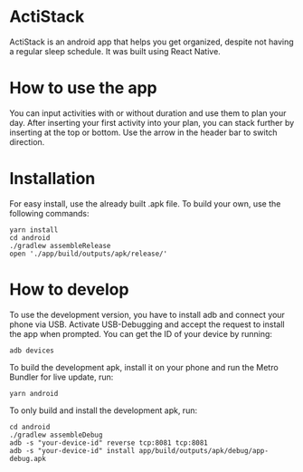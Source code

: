 # ActiStack
ActiStack is an android app that helps you get organized, despite not having a regular sleep schedule.
It was built using React Native.

# How to use the app
You can input activities with or without duration and use them to plan your day. After inserting your first activity into your plan, you can stack further by inserting at the top or bottom. Use the arrow in the header bar to switch direction.

# Installation
For easy install, use the already built .apk file.
To build your own, use the following commands:
```
yarn install
cd android
./gradlew assembleRelease
open './app/build/outputs/apk/release/'
```

# How to develop
To use the development version, you have to install adb and connect your phone via USB. Activate USB-Debugging and accept the request to install the app when prompted.
You can get the ID of your device by running:
```
adb devices
```
To build the development apk, install it on your phone and run the Metro Bundler for live update, run:
```
yarn android
```
To only build and install the development apk, run:
```
cd android
./gradlew assembleDebug
adb -s "your-device-id" reverse tcp:8081 tcp:8081
adb -s "your-device-id" install app/build/outputs/apk/debug/app-debug.apk
```
